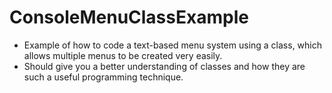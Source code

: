 # ConsoleMenuClassExample

* Example of how to code a text-based menu system using a class, which allows multiple menus to be created very easily.
* Should give you a better understanding of classes and how they are such a useful programming technique.
